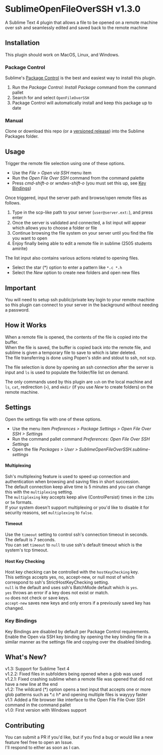 # SublimeOpenFileOverSSH v1.3.0
A Sublime Text 4 plugin that allows a file to be opened on a remote machine over ssh and seamlessly edited and saved back to the remote machine

## Installation
This plugin should work on MacOS, Linux, and Windows.

### Package Control
Sublime's [Package Control](https://packagecontrol.io/installation) is the best and easiest way to install this plugin.

1. Run the _Package Control: Install Package_ command from the command pallet
2. Search for and select `OpenFileOverSSH`
3. Package Control will automatically install and keep this package up to date

### Manual
Clone or download this repo (or a [versioned release](https://github.com/AncientRoman/SublimeOpenFileOverSSH/releases)) into the Sublime Packages folder.


## Usage
Trigger the remote file selection using one of these options.

* Use the _File > Open via SSH_ menu item
* Run the _Open File Over SSH_ command from the command palette
* Press _cmd-shift-o_ or _wndws-shift-o_ (you must set this up, see [Key Bindings](#key-bindings))

Once triggered, input the server path and browse/open remote files as follows.

1. Type in the scp-like path to your server (`user@server.ext:`), and press enter
2. Once the server is validated and connected, a list input will appear which allows you to choose a folder or file
3. Continue browsing the file system on your server until you find the file you want to open
4. Enjoy finally being able to edit a remote file in sublime (2505 students amirite)

The list input also contains various actions related to opening files.

* Select the star (\*) option to enter a pattern like `*.c *.h`
* Select the _New_ option to create new folders and open new files

## Important
You will need to setup ssh public/private key login to your remote machine so this plugin can connect to your server in the background without needing a password.

## How it Works
When a remote file is opened, the contents of the file is copied into the buffer.<br>
When the file is saved, the buffer is copied back into the remote file, and sublime is given a temporary file to save to which is later deleted.<br>
The file transferring is done using Popen's stdin and stdout to ssh, not scp.

The file selection is done by opening an ssh connection after the server is input and `ls` is used to populate the folder/file list on demand.

The only commands used by this plugin are `ssh` on the local machine and `ls`, `cat`, redirection (`>`), and `mkdir` (if you use _New_ to create folders) on the remote machine.

## Settings
Open the settings file with one of these options.

* Use the menu item _Preferences > Package Settings > Open File Over SSH > Settings_
* Run the command pallet command _Preferences: Open File Over SSH Settings_
* Open the file _Packages > User > SublimeOpenFileOverSSH.sublime-settings_

#### Multiplexing
Ssh's multiplexing feature is used to speed up connection and authentication when browsing and saving files in short succession.<br>
The default connection keep alive time is 5 minutes and you can change this with the `multiplexing` setting.<br>
The `multiplexing` key accepts keep alive (ControlPersist) times in the `120s` or `5m` formats.<br>
If your system doesn't support multiplexing or you'd like to disable it for security reasons, set `multiplexing` to `false`.

#### Timeout
Use the `timeout` setting to control ssh's connection timeout in seconds.<br>
The default is 7 seconds.<br>
You can set `timeout` to `null` to use ssh's default timeout which is the system's tcp timeout.

#### Host Key Checking
Host key checking can be controlled with the `hostKeyChecking` key.<br>
This settings accepts yes, no, accept-new, or null most of which correspond to ssh's StrictHostKeyChecking setting.<br>
`null` is the default and uses ssh's BatchMode default which is `yes`.<br>
`yes` throws an error if a key does not exist or match.<br>
`no` does not check or save keys.<br>
`accept-new` saves new keys and only errors if a previously saved key has changed.


### Key Bindings
Key Bindings are disabled by default per Package Control requirements.<br>
Enable the Open via SSH key binding by opening the key binding file in a similar manner as the settings file and copying over the disabled binding.

## What's New?
v1.3: Support for Sublime Text 4<br>
v1.2.2: Fixed files in subfolders being opened when a glob was used<br>
v1.2.1: Fixed crashing sublime when a remote file was opened that did not have a new line at the end<br>
v1.2: The wildcard (\*) option opens a text input that accepts one or more glob patterns such as \*.c h\* and opening multiple files is wayyyy faster<br>
v1.1: Added a file browser like interface to the Open File File Over SSH command in the command pallet<br>
v1.0: First version with Windows support

## Contributing
You can submit a PR if you'd like, but if you find a bug or would like a new feature feel free to open an Issue.<br>
I'll respond to either as soon as I can.
